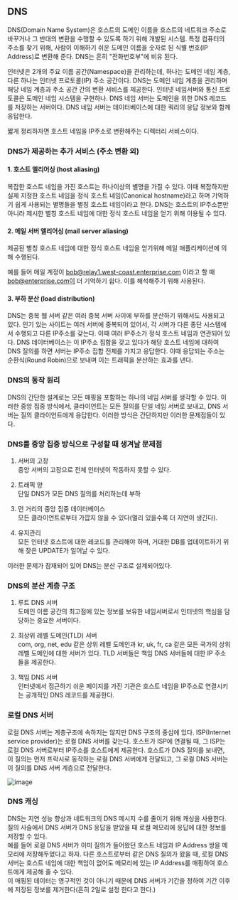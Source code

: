 ## **DNS**
DNS(Domain Name System)은 호스트의 도메인 이름을 호스트의 네트워크 주소로 바꾸거나 그 반대의 변환을 수행할 수 있도록 하기 위해 개발된 시스템. 특정 컴퓨터의 주소를 찾기 위해, 사람이 이해하기 쉬운 도메인 이름을 숫자로 된 식별 번호(IP Address)로 변환해 준다. DNS는 흔히 "전화번호부"에 비유 된다.

인터넷은 2개의 주요 이름 공간(Namespace)을 관리하는데, 하나는 도메인 네임 계층, 다른 하나는 인터넷 프로토콜(IP) 주소 공간이다. DNS는 도메인 네임 계층을 관리하며 해당 네임 계층과 주소 공간 간의 변환 서비스를 제공한다. 인터넷 네임서버와 통신 프로토콜은 도메인 네임 시스템을 구현하나. DNS 네임 서버는 도메인을 위한 DNS 레코드를 저장하는 서버이다. DNS 네임 서버는 데이터베이스에 대한 쿼리의 응답 정보와 함께 응답한다.

짧게 정리하자면 호스트 네임을 IP주소로 변환해주는 디렉터리 서비스이다.

### **DNS가 제공하는 추가 서비스 (주소 변환 외)**

#### **1. 호스트 엘리어싱 (host aliasing)**
복잡한 호스트 네임을 가진 호스트는 하나이상의 별명을 가질 수 있다. 이때 복잡하지만 실제 지정한 호스트 네임을 정식 호스트 네임(Canonical hostname)라고 하며 기억하기 쉽게 사용되는 별명들을 별칭 호스트 네임이라고 한다. DNS는 호스트의 IP주소뿐만 아니라 제시한 별칭 호스트 네임에 대한 정식 호스트 네임을 얻기 위해 이용될 수 있다.

#### **2. 메일 서버 엘리어싱 (mail server aliasing)**
제공된 별칭 호스트 네임에 대한 정식 호스트 네임을 얻기위해 메일 애플리케이션에 의해 수행된다.

예를 들어 메일 계정이 bob@relay1.west-coast.enterprise.com 이라고 할 때 bob@enterprise.com이 더 기억하기 쉽다. 이를 해석해주기 위해 사용된다.

#### **3. 부하 분산 (load distribution)**
DNS는 중복 웹 서버 같은 여러 중복 서버 사이에 부하를 분산하기 위해서도 사용되고 있다. 인기 있는 사이트는 여러 서버에 중복되어 있어서, 각 서버가 다른 종단 시스템에서 수행되고 다른 IP주소를 갖는다. 이때 여러 IP주소가 정식 호스트 네임과 연관되어 있다. DNS 데이터베이스는 이 IP주소 집합을 갖고 있다가 해당 호스트 네임에 대하여 DNS 질의를 하면 서버는 IP주소 집합 전체를 가지고 응답한다. 이때 응답되는 주소는 순환식(Round Robin)으로 보내며 이는 트래픽을 분산하는 효과를 낸다.

### **DNS의 동작 원리**
DNS의 간단한 설계로는 모든 매핑을 포함하는 하나의 네임 서버를 생각할 수 있다. 이러한 중앙 집중 방식에서, 클라이언트는 모든 질의를 단일 네임 서버로 보내고, DNS 서버는 질의 클라이언트에게 응답한다. 이러한 방식은 간단하지만 이러한 문제점들이 있다.

### **DNS를 중앙 집중 방식으로 구성할 때 생겨날 문제점**
1. 서버의 고장  
중앙 서버의 고장으로 전쳬 인터넷이 작동하지 못할 수 있다.

2. 트래픽 양  
단일 DNS가 모든 DNS 질의를 처리하는데 부하

3. 먼 거리의 중앙 집중 데이터베이스  
모든 클라이언트로부터 가깝지 않을 수 있다(멀리 있을수록 더 지연이 생긴다).

4. 유지관리  
모든 인터넷 호스트에 대한 레코드를 관리해야 하며, 거대한 DB를 업데이트하기 위해 잦은 UPDATE가 일어날 수 있다.

이러한 문제가 잠재되어 있어 DNS는 분산 구조로 설계되어있다.

### **DNS의 분산 계층 구조**
1. 루트 DNS 서버  
도메인 이름 공간의 최고점에 있는 정보를 보유한 네임서버로서 인터넷의 핵심을 담당하는 중요한 서버이다.

2. 최상위 레벨 도메인(TLD) 서버  
com, org, net, edu 같은 상위 레벨 도메인과 kr, uk, fr, ca 같은 모든 국가의 상위 레벨 도메인에 대한 서버가 있다. TLD 서버들은 책임 DNS 서버들에 대한 IP 주소들을 제공한다.

3. 책임 DNS 서버  
인터넷에서 접근하기 쉬운 페이지를 가진 기관은 호스트 네임을 IP주소로 연결시키는 공개적인 DNS 레코드를 제공한다.

### **로컬 DNS 서버**
로컬 DNS 서버는 계층구조에 속하지는 않지만 DNS 구조의 중심에 있다. ISP(Internet service provider)는 로컬 DNS 서버를 갖는다. 호스트가 ISP에 연결될 때, 그 ISP는 로컬 DNS 서버로부터 IP주소를 호스트에게 제공한다. 호스트가 DNS 질의를 보내면, 이 질의는 먼저 프락시로 동작하는 로컬 DNS 서버에게 전달되고, 그 로컬 DNS 서버는 이 질의를 DNS 서버 계층으로 전달한다.

![image](https://img1.daumcdn.net/thumb/R720x0.q80/?scode=mtistory2&fname=http%3A%2F%2Fcfile6.uf.tistory.com%2Fimage%2F9948BC465C305E061A2C59)

### **DNS 캐싱**
DNS는 지연 성능 향상과 네트워크의 DNS 메시지 수를 줄이기 위해 캐싱을 사용한다.  
질의 사슬에서 DNS 서버가 DNS 응답을 받았을 때 로컬 메모리에 응답에 대한 정보를 저장할 수 있다.  
예를 들어 로컬 DNS 서버가 이미 질의가 들어왔던 호스트 네임과 IP Address 쌍을 메모리에 저장해두었다고 하자. 다른 호스트로부터 같은 DNS 질의가 왔을 때, 로컬 DNS 서버는 호스트 네임에 대한 책임이 없어도 메모리에 있는 IP Address를 매핑하여 호스트에게 제공해 줄 수 있다.  
이 매핑된 데이터는 영구적인 것이 아니기 때문에 DNS 서버가 기간을 정하여 기간 이후에 저장된 정보를 제거한다(흔히 2일로 설정 한다고 한다.)